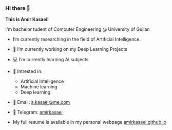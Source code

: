 ### Hi there 👋

**This is Amir Kasaei!**    
    
I'm bachelor tudent of Computer Engineering @ University of Guilan    

- I’m currently researching in the field of Artificial Intelligence.
  
- 🔭 I’m currently working on my Deep Learning Projects
- 💻 I’m currently learning AI subjects
- 🔎 Intrested in:
  - Artificial Intelligence
  - Machine learning
  - Deep learning
- 📧 Email: [a.kasaei@me.com](a.kasaei@me.com)
- 💬 Telegram: [amirkasaei](https://telegram.me/amirkasaei)
- My full resume is available in my personal webpage [amirkasaei.github.io](https://amirkasaei.github.io/)

<!--
Here are some ideas to get you started:

- 🔭 I’m currently working on ...
- 🌱 I’m currently learning ...
- 👯 I’m looking to collaborate on ...
- 🤔 I’m looking for help with ...
- 💬 Ask me about ...
- 📫 How to reach me: ...
- 😄 Pronouns: ...
- ⚡ Fun fact: ...
-->
